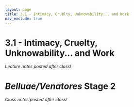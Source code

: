 ```yaml
---
layout: page
title: 3.1 - Intimacy, Cruelty, Unknowability... and Work
nav_exclude: true
---
```


# 3.1 - Intimacy, Cruelty, Unknowability... and Work

*Lecture notes posted after class!*

# *Belluae/Venatores* Stage 2

*Class notes posted after class!*
